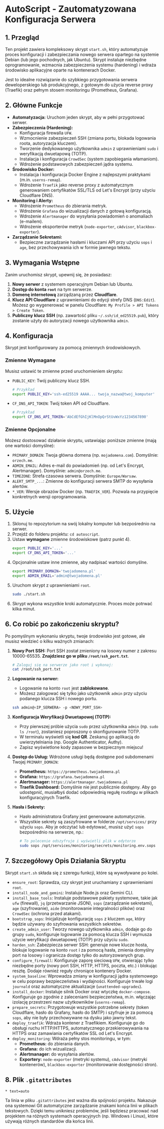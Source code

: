 # AutoScript - Zautomatyzowana Konfiguracja Serwera

## 1. Przegląd

Ten projekt zawiera kompleksowy skrypt `start.sh`, który automatyzuje proces konfiguracji i zabezpieczania nowego serwera opartego na systemie Debian (lub jego pochodnych, jak Ubuntu). Skrypt instaluje niezbędne oprogramowanie, wzmacnia zabezpieczenia systemu (hardening) i wdraża środowisko aplikacyjne oparte na kontenerach Docker.

Jest to idealne rozwiązanie do szybkiego przygotowania serwera deweloperskiego lub produkcyjnego, z gotowym do użycia reverse proxy (Traefik) oraz pełnym stosem monitoringu (Prometheus, Grafana).

## 2. Główne Funkcje

- **Automatyzacja:** Uruchom jeden skrypt, aby w pełni przygotować serwer.
- **Zabezpieczenia (Hardening):**
  - Konfiguracja firewalla `UFW`.
  - Wzmocnienie zabezpieczeń SSH (zmiana portu, blokada logowania roota, autoryzacja kluczem).
  - Tworzenie dedykowanego użytkownika `admin` z uprawnieniami `sudo` i weryfikacją dwuetapową (TOTP).
  - Instalacja i konfiguracja `CrowdSec` (system zapobiegania włamaniom).
  - Wdrożenie podstawowych zabezpieczeń jądra systemu.
- **Środowisko Docker:**
  - Instalacja i konfiguracja Docker Engine z najlepszymi praktykami (m.in. `userns-remap`).
  - Wdrożenie `Traefik` jako reverse proxy z automatycznym generowaniem certyfikatów SSL/TLS od Let's Encrypt (przy użyciu Cloudflare DNS).
- **Monitoring i Alerty:**
  - Wdrożenie `Prometheus` do zbierania metryk.
  - Wdrożenie `Grafana` do wizualizacji danych z gotową konfiguracją.
  - Wdrożenie `Alertmanager` do wysyłania powiadomień o anomaliach (e-mailem).
  - Wdrożenie eksporterów metryk (`node-exporter`, `cAdvisor`, `blackbox-exporter`).
- **Zarządzanie Sekretami:**
  - Bezpieczne zarządzanie hasłami i kluczami API przy użyciu `sops` i `age`, bez przechowywania ich w formie jawnego tekstu.

## 3. Wymagania Wstępne

Zanim uruchomisz skrypt, upewnij się, że posiadasz:

1.  **Nowy serwer** z systemem operacyjnym Debian lub Ubuntu.
2.  **Dostęp do konta `root`** na tym serwerze.
3.  **Domenę internetową** zarządzaną przez **Cloudflare**.
4.  **Klucz API Cloudflare** z uprawnieniami do edycji strefy DNS (`DNS:Edit`). Możesz go wygenerować w panelu Cloudflare: `My Profile > API Tokens > Create Token`.
5.  **Publiczny klucz SSH** (np. zawartość pliku `~/.ssh/id_ed25519.pub`), który zostanie użyty do autoryzacji nowego użytkownika `admin`.

## 4. Konfiguracja

Skrypt jest konfigurowany za pomocą zmiennych środowiskowych.

### Zmienne Wymagane

Musisz ustawić te zmienne przed uruchomieniem skryptu:

- `PUBLIC_KEY`: Twój publiczny klucz SSH.
  ```bash
  # Przykład
  export PUBLIC_KEY='ssh-ed25519 AAAA... twoja_nazwa@twoj_komputer'
  ```
- `CF_DNS_API_TOKEN`: Twój token API od Cloudflare.
  ```bash
  # Przykład
  export CF_DNS_API_TOKEN='AbCdEfGhIjKlMnOpQrStUvWxYz1234567890'
  ```

### Zmienne Opcjonalne

Możesz dostosować działanie skryptu, ustawiając poniższe zmienne (mają one wartości domyślne):

- `PRIMARY_DOMAIN`: Twoja główna domena (np. `mojadomena.com`). Domyślnie: `orzech.me`.
- `ADMIN_EMAIL`: Adres e-mail do powiadomień (np. od Let's Encrypt, Alertmanager). Domyślnie: `admin@orzech.me`.
- `TIMEZONE`: Strefa czasowa serwera. Domyślnie: `Europe/Warsaw`.
- `ALERT_SMTP_...`: Zmienne do konfiguracji serwera SMTP do wysyłania alertów.
- `*_VER`: Wersje obrazów Docker (np. `TRAEFIK_VER`). Pozwala na przypięcie konkretnych wersji oprogramowania.

## 5. Użycie

1.  Sklonuj to repozytorium na swój lokalny komputer lub bezpośrednio na serwer.
2.  Przejdź do folderu projektu: `cd autoscript`.
3.  Ustaw **wymagane** zmienne środowiskowe (patrz punkt 4).
    ```bash
    export PUBLIC_KEY='...'
    export CF_DNS_API_TOKEN='...'
    ```
4.  Opcjonalnie ustaw inne zmienne, aby nadpisać wartości domyślne.
    ```bash
    export PRIMARY_DOMAIN='twojadomena.pl'
    export ADMIN_EMAIL='admin@twojadomena.pl'
    ```
5.  Uruchom skrypt z uprawnieniami `root`.
    ```bash
    sudo ./start.sh
    ```
6.  Skrypt wykona wszystkie kroki automatycznie. Proces może potrwać kilka minut.

## 6. Co robić po zakończeniu skryptu?

Po pomyślnym wykonaniu skryptu, twoje środowisko jest gotowe, ale musisz wiedzieć o kilku ważnych zmianach:

1.  **Nowy Port SSH:** Port SSH został zmieniony na losowy numer z zakresu 10000-65535. **Znajdziesz go w pliku `/root/ssh_port.txt`**.
    ```bash
    # Zaloguj się na serwerze jako root i wykonaj:
    cat /root/ssh_port.txt
    ```
2.  **Logowanie na serwer:**
    - Logowanie na konto `root` jest **zablokowane**.
    - Możesz zalogować się tylko jako użytkownik `admin` przy użyciu podanego klucza SSH i nowego portu.
    ```bash
    ssh admin@<IP_SERWERA> -p <NOWY_PORT_SSH>
    ```
3.  **Konfiguracja Weryfikacji Dwuetapowej (TOTP):**
    - Przy pierwszej próbie użycia `sudo` przez użytkownika `admin` (np. `sudo ls /root`), zostaniesz poproszony o skonfigurowanie TOTP.
    - W terminalu wyświetli się **kod QR**. Zeskanuj go aplikacją do uwierzytelniania (np. Google Authenticator, Authy).
    - Zapisz wyświetlone kody zapasowe w bezpiecznym miejscu!
4.  **Dostęp do Usług:**
    Wdrożone usługi będą dostępne pod subdomenami Twojej `PRIMARY_DOMAIN`:
    - **Prometheus:** `https://prometheus.twojadomena.pl`
    - **Grafana:** `https://grafana.twojadomena.pl`
    - **Alertmanager:** `https://alertmanager.twojadomena.pl`
    - **Traefik Dashboard:** Domyślnie nie jest publicznie dostępny. Aby go udostępnić, musiałbyś dodać odpowiednią regułę routingu w plikach konfiguracyjnych Traefik.

5.  **Hasła i Sekrety:**
    - Hasło administratora Grafany jest generowane automatycznie.
    - Wszystkie sekrety są zaszyfrowane w folderze `/opt/services/` przy użyciu `sops`. Aby je odczytać lub edytować, musisz użyć `sops` bezpośrednio na serwerze, np.:
      ```bash
      # To polecenie odszyfruje i wyświetli plik w edytorze
      sudo sops /opt/services/monitoring/secrets/monitoring.env.sops
      ```

## 7. Szczegółowy Opis Działania Skryptu

Skrypt `start.sh` składa się z szeregu funkcji, które są wywoływane po kolei.

- `ensure_root`: Sprawdza, czy skrypt jest uruchamiany z uprawnieniami `root`.
- `install_node_and_gemini`: Instaluje Node.js oraz Gemini CLI.
- `install_base_tools`: Instaluje podstawowe pakiety systemowe, takie jak `ufw` (firewall), `jq` (przetwarzanie JSON), `sops` (zarządzanie sekretami), `age` (szyfrowanie), `aide` (monitorowanie integralności plików) oraz `CrowdSec` (ochrona przed atakami).
- `bootstrap_sops`: Inicjalizuje konfigurację `sops` z kluczem `age`, który będzie używany do szyfrowania wszystkich sekretów.
- `create_admin_user`: Tworzy nowego użytkownika `admin`, dodaje go do grupy `sudo`, konfiguruje logowanie za pomocą klucza SSH i wymusza użycie weryfikacji dwuetapowej (TOTP) przy użyciu `sudo`.
- `harden_ssh`: Zabezpiecza serwer SSH: generuje nowe klucze hosta, blokuje logowanie na konto `root` i za pomocą hasła, zmienia domyślny port na losowy i ogranicza dostęp tylko do autoryzowanych grup.
- `configure_firewall`: Konfiguruje zaporę sieciową `UFW`, otwierając tylko niezbędne porty (nowy port SSH, HTTP, HTTPS, poczta, etc.) i blokując resztę. Dodaje również reguły chroniące kontenery Docker.
- `system_baseline`: Wprowadza zmiany w konfiguracji jądra systemowego w celu poprawy bezpieczeństwa i wydajności. Konfiguruje trwałe logi `journald` oraz automatyczne aktualizacje (`unattended-upgrades`).
- `install_docker`: Instaluje silnik Docker oraz wtyczkę `docker-compose`. Konfiguruje go zgodnie z zaleceniami bezpieczeństwa, m.in. włączając izolację przestrzeni nazw użytkowników (`userns-remap`).
- `prepare_secrets`: Przygotowuje wszystkie potrzebne sekrety (token Cloudflare, hasło do Grafany, hasło do SMTP) i szyfruje je za pomocą `sops`, aby nie były przechowywane na dysku jako jawny tekst.
- `deploy_traefik`: Wdraża kontener z Traefikiem. Konfiguruje go do obsługi ruchu HTTP/HTTPS, automatycznego przekierowywania na HTTPS oraz zamawiania certyfikatów SSL od Let's Encrypt.
- `deploy_monitoring`: Wdraża pełny stos monitoringu, w tym:
  - **Prometheus:** do zbierania danych.
  - **Grafana:** do ich wizualizacji.
  - **Alertmanager:** do wysyłania alertów.
  - **Exportery:** `node-exporter` (metryki systemu), `cAdvisor` (metryki kontenerów), `blackbox-exporter` (monitorowanie dostępności stron).

## 8. Plik `.gitattributes`

```
* text=auto
```
Ta linia w pliku `.gitattributes` jest ważna dla spójności projektu. Nakazuje ona systemowi Git automatyczne zarządzanie znakami końca linii w plikach tekstowych. Dzięki temu unikniesz problemów, jeśli będziesz pracować nad projektem na różnych systemach operacyjnych (np. Windows i Linux), które używają różnych standardów dla końca linii.